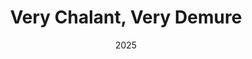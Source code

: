 ---
date: "2025"
title: "Very Chalant, Very Demure"
tagline: 12”x17”, digital
image: >-
  https://res.cloudinary.com/graphicdesignportfolio/image/upload/v1739041143/samples/Trey/chalant_jv5b05.jpg
---